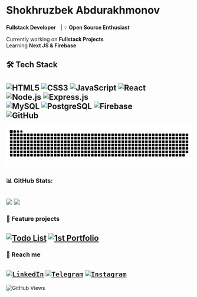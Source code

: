  #  **Shokhruzbek Abdurakhmonov**  

**Fullstack Developer**ㅤ| 💡 **Open Source Enthusiast**  

Currently working on **Fullstack Projects**  
Learning **Next JS & Firebase**  

## 🛠 Tech Stack  

![HTML5](https://img.shields.io/badge/HTML5-%23000000.svg?style=for-the-badge&logo=html5&logoColor=white)
![CSS3](https://img.shields.io/badge/CSS3-%23000000.svg?style=for-the-badge&logo=css3&logoColor=white)
![JavaScript](https://img.shields.io/badge/JavaScript-%23000000.svg?style=for-the-badge&logo=javascript&logoColor=white)
![React](https://img.shields.io/badge/React-%23000000.svg?style=for-the-badge&logo=react&logoColor=white)  
![Node.js](https://img.shields.io/badge/Node.js-%23000000.svg?style=for-the-badge&logo=node.js&logoColor=white) 
![Express.js](https://img.shields.io/badge/Express.js-%23000000.svg?style=for-the-badge&logo=express&logoColor=white)   
![MySQL](https://img.shields.io/badge/MySQL-%23000000.svg?style=for-the-badge&logo=mysql&logoColor=white)
![PostgreSQL](https://img.shields.io/badge/PostgreSQL-%23000000.svg?style=for-the-badge&logo=postgresql&logoColor=white)
![Firebase](https://img.shields.io/badge/Firebase-000000?style=for-the-badge&logo=firebase&logoColor=white)  
![GitHub](https://img.shields.io/badge/GitHub-%23000000.svg?style=for-the-badge&logo=github&logoColor=white)  
-
![Snake animation](https://raw.githubusercontent.com/Platane/snk/output/github-contribution-grid-snake-dark.svg)  
### 📊 GitHub Stats:
![](https://github-readme-stats.vercel.app/api?username=ashokhruzbek&bg_color=000000&title_color=2f7feb&text_color=0e2748&icon_color=2f7feb&border_color=000000&include_all_commits=true&count_private=false)
![](https://github-readme-stats.vercel.app/api/top-langs/?username=ashokhruzbek&layout=compact&bg_color=000000&title_color=2f7feb&text_color=0e2748&border_color=000000)
-
### 📂 Feature projects
[![Todo List](https://img.shields.io/badge/Todo%20List-%E2%86%92-000000?style=for-the-badge&logo=github)](https://todo-list-sandy-delta-63.vercel.app/)
[![1st Portfolio](https://img.shields.io/badge/1st%20Portfolio-%E2%86%92-000000?style=for-the-badge&logo=github)](https://my-first-portfolio-dun.vercel.app/)
-
### 🔗 Reach me
<code>[![LinkedIn](https://img.shields.io/badge/LinkedIn-%23000000?style=flat&logo=linkedIn&logoColor=white)](https://www.linkedin.com/in/ashokhruzbek)</code>
<code>[![Telegram](https://img.shields.io/badge/Telegram-%23000000?style=flat&logo=telegram&logoColor=white)](https://t.me/ashokhruzbek)</code>
<code>[![Instagram](https://img.shields.io/badge/Instagram-%23000000?style=flat&logo=instagram&logoColor=white)](https://www.instagram.com/a.shokhruzbek)</code>  
-  
  
![GitHub Views](https://komarev.com/ghpvc/?username=ashokhruzbek&label=GitHub%20Profile%20Views&color=000000&style=flat)
